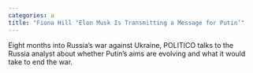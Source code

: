 ```yaml
---
categories: a
title: "Fiona Hill ‘Elon Musk Is Transmitting a Message for Putin’"
---
```

Eight months into Russia’s war against Ukraine, POLITICO talks to the Russia analyst about whether Putin’s aims are evolving and what it would take to end the war.